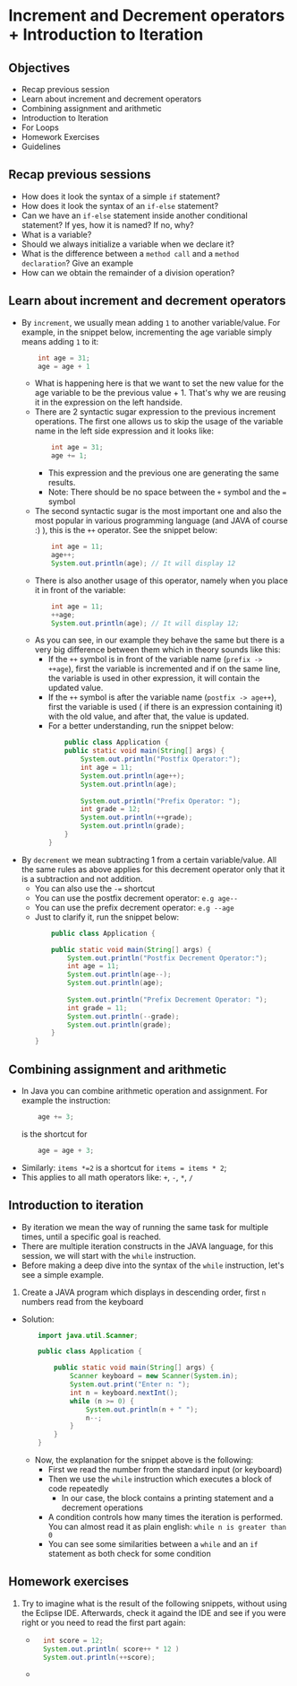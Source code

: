 #  Increment and Decrement operators +  Introduction to Iteration


## Objectives
- Recap previous session
- Learn about increment and decrement operators
- Combining assignment and arithmetic
- Introduction to Iteration
- For Loops
- Homework Exercises
- Guidelines

## Recap previous sessions
- How does it look the syntax of a simple `if` statement?
- How does it look the syntax of an `if-else` statement?
- Can we have an `if-else` statement inside another conditional statement? If yes, how it is named? If no, why?
- What is a variable?
- Should we always initialize a variable when we declare it?
- What is the difference between a `method call` and a `method declaration`? Give an example
- How can we obtain the remainder of a division operation?


## Learn about increment and decrement operators
- By `increment`, we usually mean adding `1` to another variable/value. For example, in the snippet below, incrementing the age variable simply means adding `1` to it:
    ```JAVA
        int age = 31;
        age = age + 1
    ```
    - What is happening here is that we want to set the new value for the age variable to be the previous value + 1. That's why we are reusing it in the expression on the left handside.
    - There are 2 syntactic sugar expression to the previous increment operations. The first one allows us to skip the usage of the variable name in the left side expression and it looks like:
        ```JAVA
            int age = 31;
            age += 1;
        ```
        - This expression and the previous one are generating the same results.
        - Note: There should be no space between the `+` symbol and the `=` symbol
    - The second syntactic sugar is the most important one and also the most popular in various programming language (and JAVA of course :) ), this is the `++` operator. See the snippet below:
        ```JAVA
            int age = 11;
            age++;
            System.out.println(age); // It will display 12
        ```
    - There is also another usage  of this operator, namely when you place it in front of the variable:
        ```JAVA
            int age = 11;
            ++age;
            System.out.println(age); // It will display 12;
        ```
    - As you can see, in our example they behave the same but there is a very big difference between them which in theory sounds like this:
        - If the `++` symbol is in front of the variable name (`prefix -> ++age`), first the variable is incremented and if on the same line, the variable is used in other expression, it will contain the updated value.
        - If the `++` symbol is after the variable name (`postfix -> age++`), first the variable is used ( if there is an expression containing it) with the old value, and after that, the value is updated.
        - For a better understanding, run the snippet below:
            ```JAVA
                public class Application {
                public static void main(String[] args) {
                    System.out.println("Postfix Operator:");
                    int age = 11;
                    System.out.println(age++);
                    System.out.println(age);
                    
                    System.out.println("Prefix Operator: ");
                    int grade = 12;
                    System.out.println(++grade);
                    System.out.println(grade);
                }
            }
            ```
- By `decrement` we mean subtracting 1 from a certain variable/value. All the same rules as above applies for this decrement operator only that it is a subtraction and not addition.
    - You can also use the `-=` shortcut
    - You can use the postfix decrement operator: `e.g age--`
    - You can use the prefix decrement operator: `e.g --age`
    - Just to clarify it, run the snippet below:
        ```JAVA
            public class Application {

            public static void main(String[] args) {
                System.out.println("Postfix Decrement Operator:");
                int age = 11;
                System.out.println(age--);
                System.out.println(age);
                
                System.out.println("Prefix Decrement Operator: ");
                int grade = 11;
                System.out.println(--grade);
                System.out.println(grade);
            }
        }
        ```

## Combining assignment and arithmetic
- In Java you can combine arithmetic operation and assignment. For example the instruction:
    ```JAVA
        age += 3;
    ```
    is the shortcut for
    ```JAVA
        age = age + 3;
    ```
- Similarly: `items *=2` is a shortcut for  `items = items * 2`;
- This applies to all math operators like: `+`, `-`, `*`, `/`

## Introduction to iteration
- By iteration we mean the way of running the same task for multiple times, until a specific goal is reached.
- There are multiple iteration constructs in the JAVA language, for this session, we will start with the `while` instruction.
- Before making a deep dive into the syntax of the `while` instruction, let's see a simple example.

1. Create a JAVA program which displays in descending order, first `n` numbers read from the keyboard
- Solution:
    ```JAVA
        import java.util.Scanner;

        public class Application {

            public static void main(String[] args) {
                Scanner keyboard = new Scanner(System.in);
                System.out.print("Enter n: ");
                int n = keyboard.nextInt();
                while (n >= 0) {
                    System.out.println(n + " ");
                    n--;
                }
            }
        }
    ```
    - Now, the explanation for the snippet above is the following:
        - First we read the number from the standard input (or keyboard)
        - Then we use the `while` instruction which executes a block of code repeatedly
            - In our case, the block contains a printing statement and a decrement operations
        - A condition controls how many times the iteration is performed. You can almost read it as plain english: `while n is greater than 0`
        - You can see some similarities between a `while` and an `if` statement as both check for some condition

## Homework exercises
1. Try to imagine what is the result of the following snippets, without using the Eclipse IDE. Afterwards, check it againd the IDE and see if you were right or you need to read the first part again:
    - ```JAVA
        int score = 12;
        System.out.println( score++ * 12 )
        System.out.println(++score);
        ```
    - ```JAVA
        ```